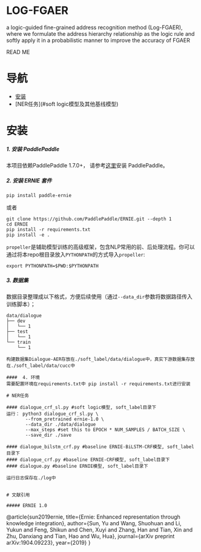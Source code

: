 # LOG-FGAER
a logic-guided fine-grained address recognition method (Log-FGAER), where we formulate the address hierarchy relationship as the logic rule and softly apply it in a probabilistic manner to improve the accuracy of FGAER

READ ME

# 导航

* [安装](#安装)
* [NER任务](#soft logic模型及其他基线模型)



# 安装

##### 1. 安装 PaddlePaddle

本项目依赖PaddlePaddle 1.7.0+， 请参考[这里](https://www.paddlepaddle.org.cn/install/quick)安装 PaddlePaddle。

##### 2. 安装 ERNIE 套件


```script
pip install paddle-ernie
```

或者

```shell
git clone https://github.com/PaddlePaddle/ERNIE.git --depth 1
cd ERNIE
pip install -r requirements.txt
pip install -e .
```
`propeller`是辅助模型训练的高级框架，包含NLP常用的前、后处理流程。你可以通过将本repo根目录放入`PYTHONPATH`的方式导入`propeller`:
```shell
export PYTHONPATH=$PWD:$PYTHONPATH
```

##### 3. 数据集
数据目录整理成以下格式，方便后续使用（通过`--data_dir`参数将数据路径传入训练脚本）；

```shell
data/dialogue
├── dev
│   └── 1
├── test
│   └── 1
└── train
    └── 1
	
构建数据集Dialogue-AER存放在./soft_label/data/dialogue中，真实下游数据集存放在./soft_label/data/cucc中

####  4. 环境
需要配置环境在requirements.txt中 pip install -r requirements.txt进行安装

# NER任务

#### dialogue_crf_sl.py #soft logic模型, soft_label目录下 
运行： python3 dialogue_crf_sl.py \
       --from_pretrained ernie-1.0 \
       --data_dir ./data/dialogue
       --max_steps #set this to EPOCH * NUM_SAMPLES / BATCH_SIZE \
       --save_dir ./save
	   
#### dialogue_bilstm_crf.py #baseline ERNIE-BiLSTM-CRF模型, soft_label目录下 
#### dialogue_crf.py #baseline ERNIE-CRF模型, soft_label目录下 
#### dialogue.py #baseline ERNIE模型, soft_label目录下

运行日志保存在./log中


# 文献引用

##### ERNIE 1.0
```
@article{sun2019ernie,
  title={Ernie: Enhanced representation through knowledge integration},
  author={Sun, Yu and Wang, Shuohuan and Li, Yukun and Feng, Shikun and Chen, Xuyi and Zhang, Han and Tian, Xin and Zhu, Danxiang and Tian, Hao and Wu, Hua},
  journal={arXiv preprint arXiv:1904.09223},
  year={2019}
}
```
